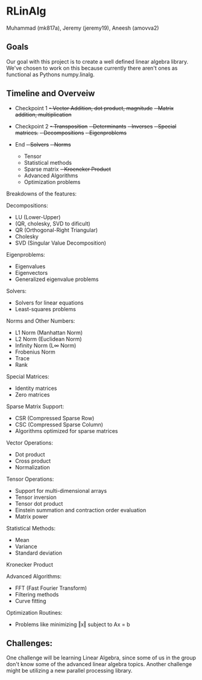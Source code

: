 # RLinAlg

Muhammad (mk817a), Jeremy (jeremy19), Aneesh (amovva2)

## Goals
Our goal with this project is to create a well defined linear algebra library. We've chosen to work on this because currently there aren't ones as functional as Pythons numpy.linalg.

## Timeline and Overveiw

- Checkpoint 1
  ~~- Vector Addition, dot product, magnitude~~
  ~~- Matrix addition, multiplication~~

- Checkpoint 2
   ~~- Transposition~~
  ~~- Determinants~~
  ~~- Inverses~~
  ~~- Special matrices.~~
  ~~- Decompositions~~
  ~~- Eigenproblems~~

- End
   ~~- Solvers~~
  ~~- Norms~~
  - Tensor
  - Statistical methods
  - Sparse matrix
  ~~- Kroeneker Product~~
  - Advanced Algorithms
  - Optimization problems

Breakdowns of the features:

Decompositions:
- LU (Lower-Upper)
- (QR, cholesky, SVD to dificult)
- QR (Orthogonal-Right Triangular)
- Cholesky
- SVD (Singular Value Decomposition)

Eigenproblems:
- Eigenvalues
- Eigenvectors
- Generalized eigenvalue problems

Solvers:
- Solvers for linear equations
- Least-squares problems

Norms and Other Numbers:
- L1 Norm (Manhattan Norm)
- L2 Norm (Euclidean Norm)
- Infinity Norm (L∞ Norm)
- Frobenius Norm
- Trace
- Rank

Special Matrices:
- Identity matrices
- Zero matrices

Sparse Matrix Support:
- CSR (Compressed Sparse Row)
- CSC (Compressed Sparse Column)
- Algorithms optimized for sparse matrices

Vector Operations:
- Dot product
- Cross product
- Normalization

Tensor Operations:
- Support for multi-dimensional arrays
- Tensor inversion
- Tensor dot product
- Einstein summation and contraction order evaluation
- Matrix power

Statistical Methods:
- Mean
- Variance
- Standard deviation

Kronecker Product

Advanced Algorithms:
- FFT (Fast Fourier Transform)
- Filtering methods
- Curve fitting

Optimization Routines:
- Problems like minimizing ‖x‖ subject to Ax = b

## Challenges:

One challenge will be learning Linear Algebra, since some of us in the group don't know some of the advanced linear algebra topics. Another challenge might be utilizing a new parallel processing library.
